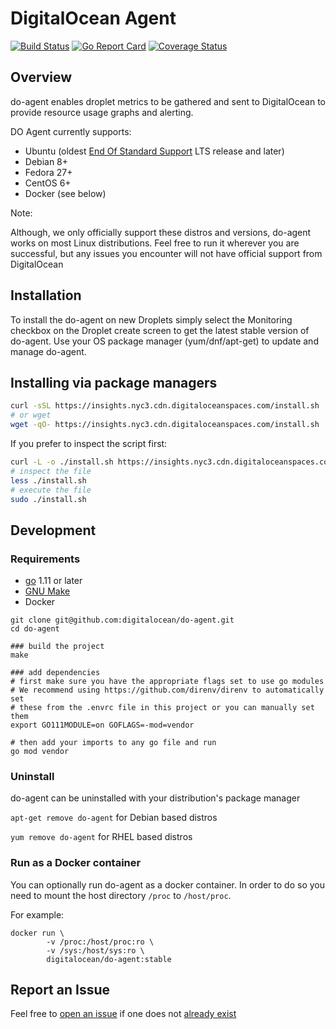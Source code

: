# DigitalOcean Agent

[![Build
Status](https://travis-ci.org/digitalocean/do-agent.svg?branch=master)](https://travis-ci.org/digitalocean/do-agent)
[![Go Report Card](https://goreportcard.com/badge/github.com/digitalocean/do-agent)](https://goreportcard.com/report/github.com/digitalocean/do-agent)
[![Coverage Status](https://coveralls.io/repos/github/digitalocean/do-agent/badge.svg?branch=master)](https://coveralls.io/github/digitalocean/do-agent?branch=master)

## Overview
do-agent enables droplet metrics to be gathered and sent to DigitalOcean to provide resource usage graphs and alerting. 

DO Agent currently supports:
- Ubuntu (oldest [End Of Standard Support](https://wiki.ubuntu.com/Releases) LTS release and later)
- Debian 8+
- Fedora 27+
- CentOS 6+
- Docker (see below)

Note:

Although, we only officially support these distros and versions, do-agent works on most Linux distributions. Feel free to run it wherever you are successful, but any issues you encounter will not have official support from DigitalOcean

## Installation

To install the do-agent on new Droplets simply select the Monitoring checkbox on the Droplet create screen to get the latest stable version of do-agent. Use your OS package manager (yum/dnf/apt-get) to update and manage do-agent.

## Installing via package managers

```bash
curl -sSL https://insights.nyc3.cdn.digitaloceanspaces.com/install.sh | sudo bash
# or wget
wget -qO- https://insights.nyc3.cdn.digitaloceanspaces.com/install.sh | sudo bash
```

If you prefer to inspect the script first:

```bash
curl -L -o ./install.sh https://insights.nyc3.cdn.digitaloceanspaces.com/install.sh
# inspect the file
less ./install.sh
# execute the file
sudo ./install.sh
```

## Development

### Requirements

- [go](https://golang.org/dl/) 1.11 or later
- [GNU Make](https://www.gnu.org/software/make/)
- Docker

```
git clone git@github.com:digitalocean/do-agent.git
cd do-agent

### build the project
make

### add dependencies
# first make sure you have the appropriate flags set to use go modules
# We recommend using https://github.com/direnv/direnv to automatically set
# these from the .envrc file in this project or you can manually set them
export GO111MODULE=on GOFLAGS=-mod=vendor

# then add your imports to any go file and run
go mod vendor
```

### Uninstall

do-agent can be uninstalled with your distribution's package manager

`apt-get remove do-agent` for Debian based distros

`yum remove do-agent` for RHEL based distros


### Run as a Docker container

You can optionally run do-agent as a docker container. In order to do so
you need to mount the host directory `/proc` to `/host/proc`.

For example:

```
docker run \
        -v /proc:/host/proc:ro \
        -v /sys:/host/sys:ro \
        digitalocean/do-agent:stable
```

## Report an Issue
Feel free to [open an issue](https://github.com/digitalocean/do-agent/issues/new)
if one does not [already exist](https://github.com/digitalocean/do-agent/issues)
